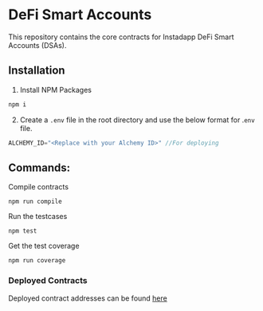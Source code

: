 
# DeFi Smart Accounts

This repository contains the core contracts for Instadapp DeFi Smart Accounts (DSAs).
  

## Installation

1. Install NPM Packages

```javascript
npm i
```

2. Create a `.env` file in the root directory and use the below format for .`env` file.

```javascript
ALCHEMY_ID="<Replace with your Alchemy ID>" //For deploying
```  

## Commands:

Compile contracts

```
npm run compile
```

Run the testcases

```
npm test
```

Get the test coverage

```
npm run coverage
```

### Deployed Contracts

Deployed contract addresses can be found [here](docs/addresses.json)
